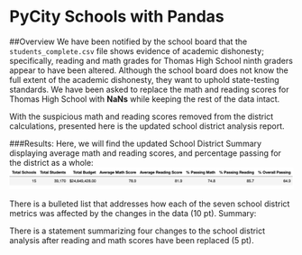 # PyCity Schools with Pandas

##Overview
We have been notified by the school board that the <code>students_complete.csv</code> file shows evidence of academic dishonesty; specifically, reading and math grades for Thomas High School ninth graders appear to have been altered. Although the school board does not know the full extent of the academic dishonesty, they want to uphold state-testing standards. We have been asked to replace the math and reading scores for Thomas High School with **NaNs** while keeping the rest of the data intact.

With the suspicious math and reading scores removed from the district calculations, presented here is the updated school district analysis report.

###Results:
Here, we will find the updated School District Summary displaying average math and reading scores, and percentage passing for the district as a whole:
![District Summary](/Resources/report_details/district_summary.png "School District Summary")


There is a bulleted list that addresses how each of the seven school district metrics was affected by the changes in the data (10 pt).
Summary:

There is a statement summarizing four changes to the school district analysis after reading and math scores have been replaced (5 pt).
